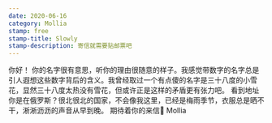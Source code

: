 ```yaml
---
date: 2020-06-16 
category: Mollia
stamp: free
stamp-title: Slowly
stamp-description: 寄信就需要贴邮票吧
---
```


<p>
你好！
你的名字很有意思，听你的理由很随意的样子。我感觉带数字的名字总是引人遐想这些数字背后的含义。我曾经取过一个有点傻的名字是三十八度的小雪花，显然三十八度太热没有雪花，但或许正是这样的矛盾更有张力吧。
看到地址你是在俄罗斯？很北很北的国家，不会像我这里，已经是梅雨季节，衣服总是晒不干，淅淅沥沥的声音从早到晚。
期待着你的来信📩
Mollia
</p>